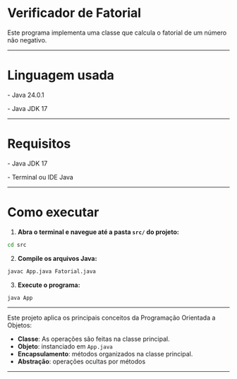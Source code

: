 <h1>Verificador de Fatorial</h1>
Este programa implementa uma classe que calcula o fatorial de um número não negativo.

---
<h1>Linguagem usada</h1>
<p>- Java 24.0.1</p>
<p>- Java JDK 17</p>

---
<h1>Requisitos</h1>
<p>- Java JDK 17</p>
<p>- Terminal ou IDE Java</p>

---

<h1>Como executar</h1>

1. **Abra o terminal e navegue até a pasta `src/` do projeto:**

```bash
cd src
```

2. **Compile os arquivos Java:**

```bash
javac App.java Fatorial.java
```

3. **Execute o programa:**

```bash
java App
```

---

<p>Este projeto aplica os principais conceitos da Programação Orientada a Objetos:

- **Classe**: As operações são feitas na classe principal.
- **Objeto**: instanciado em `App.java`
- **Encapsulamento**: métodos organizados na classe principal.
- **Abstração**: operações ocultas por métodos

---